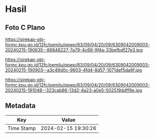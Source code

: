 # Hasil

## Foto C Plano

https://sirekap-obj-formc.kpu.go.id/12fc/pemilu/ppwp/63/09/04/20/09/6309042009003-20240215-190635--86848227-7a79-4c68-9f4a-33befbdf27e3.jpg

https://sirekap-obj-formc.kpu.go.id/12fc/pemilu/ppwp/63/09/04/20/09/6309042009003-20240215-190903--a3c49d0c-9603-4fd4-8d57-1071def5da9f.jpg

https://sirekap-obj-formc.kpu.go.id/12fc/pemilu/ppwp/63/09/04/20/09/6309042009003-20240215-191048--323cab86-13d2-4a23-a0e5-502519ddff9e.jpg


## Metadata

| Key        | Value               |
| ---------- | ------------------- |
| Time Stamp | 2024-02-15 19:30:26 |



